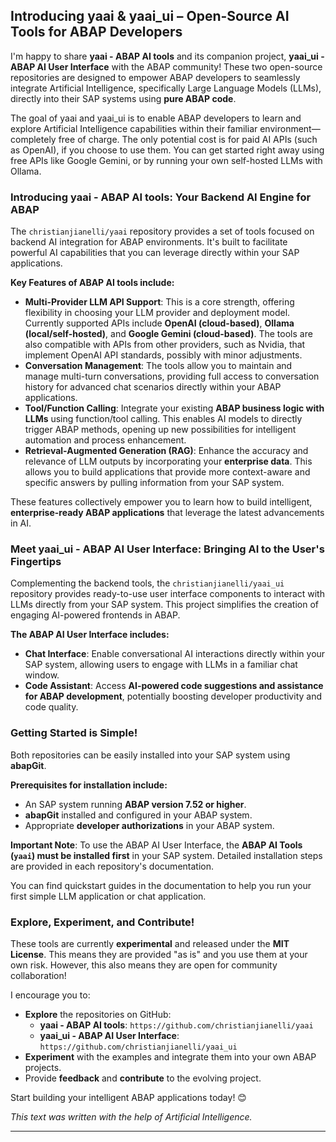 ## **Introducing yaai & yaai_ui – Open-Source AI Tools for ABAP Developers**

I'm happy to share **yaai - ABAP AI tools** and its companion project, **yaai_ui - ABAP AI User Interface** with the ABAP community! These two open-source repositories are designed to empower ABAP developers to seamlessly integrate Artificial Intelligence, specifically Large Language Models (LLMs), directly into their SAP systems using **pure ABAP code**.

The goal of yaai and yaai_ui is to enable ABAP developers to learn and explore Artificial Intelligence capabilities within their familiar environment—completely free of charge. The only potential cost is for paid AI APIs (such as OpenAI), if you choose to use them. You can get started right away using free APIs like Google Gemini, or by running your own self-hosted LLMs with Ollama.

### **Introducing yaai - ABAP AI tools: Your Backend AI Engine for ABAP**

The `christianjianelli/yaai` repository provides a set of tools focused on backend AI integration for ABAP environments. It's built to facilitate powerful AI capabilities that you can leverage directly within your SAP applications.

**Key Features of ABAP AI tools include:**

*   **Multi-Provider LLM API Support**: This is a core strength, offering flexibility in choosing your LLM provider and deployment model. Currently supported APIs include **OpenAI (cloud-based)**, **Ollama (local/self-hosted)**, and **Google Gemini (cloud-based)**. The tools are also compatible with APIs from other providers, such as Nvidia, that implement OpenAI API standards, possibly with minor adjustments.
*   **Conversation Management**: The tools allow you to maintain and manage multi-turn conversations, providing full access to conversation history for advanced chat scenarios directly within your ABAP applications.
*   **Tool/Function Calling**: Integrate your existing **ABAP business logic with LLMs** using function/tool calling. This enables AI models to directly trigger ABAP methods, opening up new possibilities for intelligent automation and process enhancement.
*   **Retrieval-Augmented Generation (RAG)**: Enhance the accuracy and relevance of LLM outputs by incorporating your **enterprise data**. This allows you to build applications that provide more context-aware and specific answers by pulling information from your SAP system.

These features collectively empower you to learn how to build intelligent, **enterprise-ready ABAP applications** that leverage the latest advancements in AI.

### **Meet yaai_ui - ABAP AI User Interface: Bringing AI to the User's Fingertips**

Complementing the backend tools, the `christianjianelli/yaai_ui` repository provides ready-to-use user interface components to interact with LLMs directly from your SAP system. This project simplifies the creation of engaging AI-powered frontends in ABAP.

**The ABAP AI User Interface includes:**

*   **Chat Interface**: Enable conversational AI interactions directly within your SAP system, allowing users to engage with LLMs in a familiar chat window. 
*   **Code Assistant**: Access **AI-powered code suggestions and assistance for ABAP development**, potentially boosting developer productivity and code quality.

### **Getting Started is Simple!**

Both repositories can be easily installed into your SAP system using **abapGit**.

**Prerequisites for installation include:**

*   An SAP system running **ABAP version 7.52 or higher**.
*   **abapGit** installed and configured in your ABAP system.
*   Appropriate **developer authorizations** in your ABAP system.

**Important Note**: To use the ABAP AI User Interface, the **ABAP AI Tools (`yaai`) must be installed first** in your SAP system. Detailed installation steps are provided in each repository's documentation.

You can find quickstart guides in the documentation to help you run your first simple LLM application or chat application.

### **Explore, Experiment, and Contribute!**

These tools are currently **experimental** and released under the **MIT License**. This means they are provided "as is" and you use them at your own risk. However, this also means they are open for community collaboration!

I encourage you to:

*   **Explore** the repositories on GitHub:
    *   **yaai - ABAP AI tools**: `https://github.com/christianjianelli/yaai`
    *   **yaai_ui - ABAP AI User Interface**: `https://github.com/christianjianelli/yaai_ui`
*   **Experiment** with the examples and integrate them into your own ABAP projects.
*   Provide **feedback** and **contribute** to the evolving project.

Start building your intelligent ABAP applications today! 😊

*This text was written with the help of Artificial Intelligence.*

---